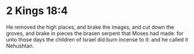 # 2 Kings 18:4

He removed the high places, and brake the images, and cut down the groves, and brake in pieces the brasen serpent that Moses had made: for unto those days the children of Israel did burn incense to it: and he called it Nehushtan.